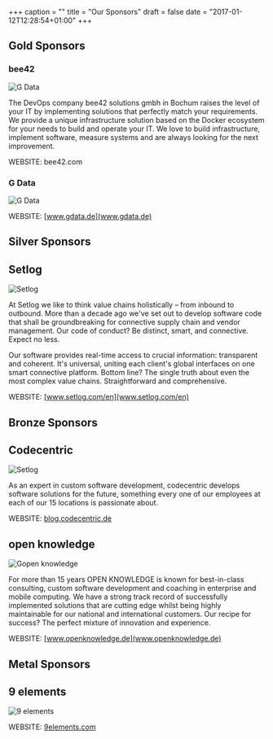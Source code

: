 +++
caption = ""
title = "Our Sponsors"
draft = false
date = "2017-01-12T12:28:54+01:00"
+++

## Gold Sponsors

### bee42

![G Data](/img/bee42.svg)

The DevOps company bee42 solutions gmbh in Bochum raises the level of your IT by implementing solutions that perfectly match your requirements. We provide a unique infrastructure solution based on the Docker ecosystem for your needs to build and operate your IT. We love to build infrastructure, implement software, measure systems and are always looking for the next improvement.

WEBSITE: bee42.com


### G Data

![G Data](/img/gdata.png)

WEBSITE: [www.gdata.de](www.gdata.de)

## Silver Sponsors

## Setlog

![Setlog](/img/setlog.png)

At Setlog we like to think value chains holistically – from inbound to outbound. More than a decade ago we've set out to develop software code that shall be groundbreaking for connective supply chain and vendor management. Our code of conduct? Be distinct, smart, and connective. Expect no less.

Our software provides real-time access to crucial information: transparent and coherent. It's universal, uniting each client's global interfaces on one smart connective platform. Bottom line? The single truth about even the most complex value chains. Straightforward and comprehensive.

WEBSITE: [www.setlog.com/en](www.setlog.com/en)

## Bronze Sponsors

## Codecentric

![Setlog](/img/logo-codecentric.png)

As an expert in custom software development, codecentric develops software solutions for the future, something every one of our employees at each of our 15 locations is passionate about.

WEBSITE: [blog.codecentric.de](blog.codecentric.de)


## open knowledge

![Gopen knowledge](/img/openknowledge.png)

For more than 15 years OPEN KNOWLEDGE is known for best-in-class consulting, custom software development and coaching in enterprise and mobile computing. We have a strong track record of successfully implemented solutions that are cutting edge whilst being highly maintainable for our national and international customers. Our recipe for success? The perfect mixture of innovation and experience.

WEBSITE: [www.openknowledge.de](www.openknowledge.de)


## Metal Sponsors

## 9 elements

![9 elements](/img/9elements_logo_black.png)

WEBSITE: [9elements.com](9elements.com)
